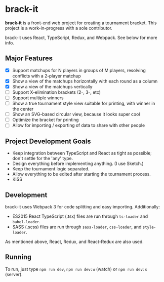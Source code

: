# brack-it

**brack-it** is a front-end web project for creating a tournament bracket.
This project is a work-in-progress with a sole contributor. 

brack-it uses React, TypeScript, Redux, and Webpack. See below for more info.

## Major Features

- [x] Support matchups for N players in groups of M players, resolving conflicts with a 2-player matchup
- [x] Show a view of the matchups horizontally with each round as a column
- [x] Show a view of the matchups vertically
- [ ] Support X-elimination brackets (2-, 3-, etc)
- [ ] Support multiple winners
- [ ] Show a true tournament style view suitable for printing, with winner in the center
- [ ] Show an SVG-based circular view, because it looks super cool
- [ ] Optimize the bracket for printing
- [ ] Allow for importing / exporting of data to share with other people

## Project Development Goals

- Keep integration between TypeScript and React as tight as possible; don't settle for the 'any' type.
- Design everything before implementing anything. (I use Sketch.)
- Keep the tournament logic separated.
- Allow everything to be edited after starting the tournament process.
- KISS

## Development

brack-it uses Webpack 3 for code splitting and easy importing. Additionally:
- ES2015 React TypeScript (.tsx) files are run through `ts-loader` and `babel-loader`. 
- SASS (.scss) files are run through `sass-loader`, `css-loader`, and `style-loader`.

As mentioned above, React, Redux, and React-Redux are also used.

## Running

To run, just type `npm run dev`, `npm run dev:w` (watch) or `npm run dev:s` (server).